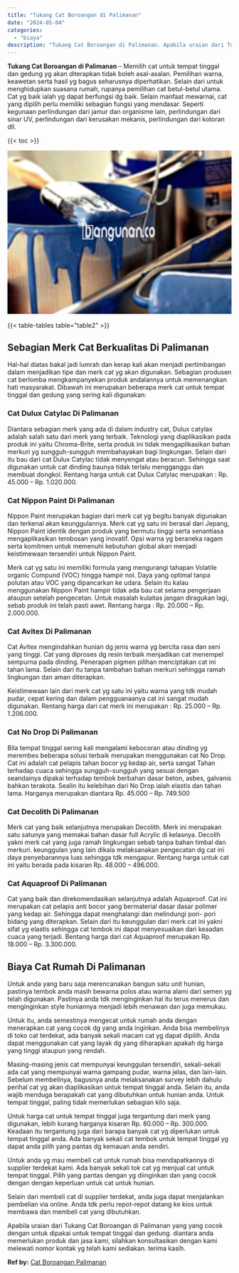 ```yaml
---
title: "Tukang Cat Boroangan di Palimanan"
date: "2024-05-04"
categories: 
  - "biaya"
description: "Tukang Cat Boroangan di Palimanan. Apabila uraian dari Tukang Cat Boroangan di Palimanan yang yang cocok dengan untuk dipakai untuk tempat tinggal dan gedung..."
---
```


**Tukang Cat Boroangan di Palimanan** – Memilih cat untuk tempat tinggal dan gedung yg akan diterapkan tidak boleh asal-asalan. Pemilihan warna, keawetan serta hasil yg bagus seharusnya diperhatikan. Selain dari untuk menghidupkan suasana rumah, rupanya pemilihan cat betul-betul utama. Cat yg baik ialah yg dapat berfungsi dg baik. Selain manfaat mewarnai, cat yang dipilih perlu memiliki sebagian fungsi yang mendasar. Seperti kegunaan perlindungan dari jamur dan organisme lain, perlindungan dari sinar UV, perlindungan dari kerusakan mekanis, perlindungan dari kotoran dll.

{{< toc >}}

![Tukang Cat Boroangan di Palimanan](/images/jasa-cat-murah10.png)

{{< table-tables table="table2" >}}

## Sebagian Merk Cat Berkualitas Di Palimanan

Hal-hal diatas bakal jadi lumrah dan kerap kali akan menjadi pertimbangan dalam menjadikan tipe dan merk cat yg akan digunakan. Sebagian produsen cat berlomba mengkampanyekan produk andalannya untuk memenangkan hati masyarakat. Dibawah ini merupakan beberapa merk cat untuk tempat tinggal dan gedung yang sering kali digunakan:

### Cat Dulux Catylac Di Palimanan

Diantara sebagian merk yang ada di dalam industry cat, Dulux catylax adalah salah satu dari merk yang terbaik. Teknologi yang diaplikasikan pada produk ini yaitu Chroma-Brite, serta produk ini tidak mengaplikasikan bahan merkuri yg sungguh-sungguh membahayakan bagi lingkungan. Selain dari itu bau dari cat Dulux Catylac tidak menyengat atau beracun. Sehingga saat digunakan untuk cat dinding baunya tidak terlalu mengganggu dan membuat dongkol. Rentang harga untuk cat Dulux Catylac merupakan : Rp. 45.000 – Rp. 1.020.000.

### Cat Nippon Paint Di Palimanan

Nippon Paint merupakan bagian dari merk cat yg begitu banyak digunakan dan terkenal akan keunggulannya. Merk cat yg satu ini berasal dari Jepang, Nippon Paint identik dengan produk yang bermutu tinggi serta senantiasa mengaplikasikan terobosan yang inovatif. Opsi warna yg beraneka ragam serta komitmen untuk memenuhi kebutuhan global akan menjadi keistimewaan tersendiri untuk Nippon Paint.

Merk cat yg satu ini memiliki formula yang mengurangi tahapan Volatile organic Compund (VOC) hingga hampir nol. Daya yang optimal tanpa polutan atau VOC yang dipancarkan ke udara. Selain itu kalau menggunakan Nippon Paint hampir tidak ada bau cat selama pengerjaan ataupun setelah pengecetan. Untuk masalah kulaitas jangan diragukan lagi, sebab produk ini telah pasti awet. Rentang harga : Rp. 20.000 – Rp. 2.000.000.

### Cat Avitex Di Palimanan

Cat Avitex mengindahkan hunian dg jenis warna yg bercita rasa dan seni yang tinggi. Cat yang diproses dg resin terbaik menjadikan cat menempel sempurna pada dinding. Penerapan pigmen pilihan menciptakan cat ini tahan lama. Selain dari itu tanpa tambahan bahan merkuri sehingga ramah lingkungan dan aman diterapkan.

Keistimewaan lain dari merk cat yg satu ini yaitu warna yang tdk mudah pudar, cepat kering dan dalam pengguanaanya cat ini sangat mudah digunakan. Rentang harga dari cat merk ini merupakan : Rp. 25.000 – Rp. 1.206.000.

### Cat No Drop Di Palimanan

Bila tempat tinggal sering kali mengalami kebocoran atau dinding yg merembes beberapa solusi terbaik merupakan menggunakan cat No Drop. Cat ini adalah cat pelapis tahan bocor yg kedap air, serta sangat Tahan terhadap cuaca sehingga sungguh-sungguh yang sesuai dengan seandainya dipakai terhadap tembok berbahan dasar beton, asbes, galvanis bahkan terakota. Sealin itu kelebihan dari No Drop ialah elastis dan tahan lama. Harganya merupakan diantara Rp. 45.000 – Rp. 749.500

### Cat Decolith Di Palimanan

Merk cat yang baik selanjutnya merupakan Decolith. Merk ini merupakan satu satunya yang memakai bahan dasar full Acrylic di kelasnya. Decolih yakni merk cat yang juga ramah lingkungan sebab tanpa bahan timbal dan merkuri. keunggulan yang lain dikala melaksanakan pengecatan dg cat ini daya penyebarannya luas sehingga tdk mengapur. Rentang harga untuk cat ini yaitu berada pada kisaran Rp. 48.000 – 496.000.

### Cat Aquaproof Di Palimanan

Cat yang baik dan direkomendasikan selanjutnya adalah Aquaproof. Cat ini merupakan cat pelapis anti bocor yang bermaterial dasar dasar polimer yang kedap air. Sehingga dapat menghalangi dan melindungi pori- pori bidang yang diterapkan. Selain dari itu keunggulan dari merk cat ini yakni sifat yg elastis sehingga cat tembok ini dapat menyesuaikan dari keaadan cuaca yang terjadi. Bentang harga dari cat Aquaproof merupakan Rp. 18.000 – Rp. 3.300.000.

## Biaya Cat Rumah Di Palimanan

Untuk anda yang baru saja merencanakan bangun satu unit hunian, pastinya tembok anda masih bewarna polos atau warna alami dari semen yg telah digunakan. Pastinya anda tdk menginginkan hal itu terus menerus dan menginginkan style huniannya menjadi lebih menawan dan juga memukau.

Untuk itu, anda semestinya mengecat untuk rumah anda dengan menerapkan cat yang cocok dg yang anda inginkan. Anda bisa membelinya di toko cat terdekat, ada banyak sekali macam cat yg dapat dipilih. Anda dapat menggunakan cat yang layak dg yang diharapkan apakah dg harga yang tinggi ataupun yang rendah.

Masing-masing jenis cat mempunyai keunggulan tersendiri, sekali-sekali ada cat yang mempunyai warna gampang pudar, warna jelas, dan lain-lain. Sebelum membelinya, bagusnya anda melaksanakan survey lebih dahulu perihal cat yg akan diaplikasikan untuk tempat tinggal anda. Selain itu, anda wajib menduga berapakah cat yang dibutuhkan untuk hunian anda. Untuk tempat tinggal, paling tidak memerlukan sebagian kilo saja.

Untuk harga cat untuk tempat tinggal juga tergantung dari merk yang digunakan, lebih kurang harganya kisaran Rp. 80.000 – Rp. 300.000. Keadaan itu tergantung juga dari barapa banyak cat yg diperlukan untuk tempat tinggal anda. Ada banyak sekali cat tembok untuk tempat tinggal yg dapat anda pilih yang pantas dg kemauan anda sendiri.

Untuk anda yg mau membeli cat untuk rumah bisa mendapatkannya di supplier terdekat kami. Ada banyak sekali tok cat yg menjual cat untuk tempat tinggal. Pilih yang pantas dengan yg diinginkan dan yang cocok dengan dengan keperluan untuk cat untuk hunian.

Selain dari membeli cat di supplier terdekat, anda juga dapat menjalankan pembelian via online. Anda tdk perlu repot-repot datang ke kios untuk membawa dan membeli cat yang dibutuhkan.

Apabila uraian dari Tukang Cat Boroangan di Palimanan yang yang cocok dengan untuk dipakai untuk tempat tinggal dan gedung. diantara anda memerlukan produk dan jasa kami, silahkan konsultasikan dengan kami melewati nomor kontak yg telah kami sediakan. terima kasih.

**Ref by:** [Cat Boroangan Palimanan](https://id.wikipedia.org/wiki/Cat)
